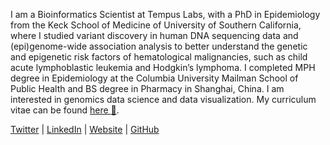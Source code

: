I am a Bioinformatics Scientist at Tempus Labs, with a PhD in Epidemiology from the Keck School of Medicine of University of Southern California, where I studied variant discovery in human DNA sequencing data and (epi)genome-wide association analysis to better understand the genetic and epigenetic risk factors of hematological malignancies, such as child acute lymphoblastic leukemia and Hodgkin’s lymphoma. I completed MPH degree in Epidemiology at the Columbia University Mailman School of Public Health and BS degree in Pharmacy in Shanghai, China. I am interested in genomics data science and data visualization. My curriculum vitae can be found [here :open_file_folder:](https://xukeren.rbind.io/cv/cv.pdf).  
 
[Twitter](https://twitter.com/kerenxuepi) | [LinkedIn](https://www.linkedin.com/in/kerenxu/) | [Website](https://xukeren.github.io/) | [GitHub](https://github.com/XUKEREN)
